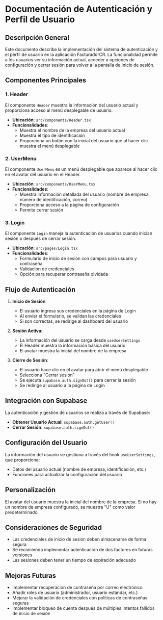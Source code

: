# Documentación de Autenticación y Perfil de Usuario

## Descripción General

Este documento describe la implementación del sistema de autenticación y el perfil de usuario en la aplicación FacturadorCR. La funcionalidad permite a los usuarios ver su información actual, acceder a opciones de configuración y cerrar sesión para volver a la pantalla de inicio de sesión.

## Componentes Principales

### 1. Header

El componente `Header` muestra la información del usuario actual y proporciona acceso al menú desplegable de usuario.

- **Ubicación**: `src/components/Header.tsx`
- **Funcionalidades**:
  - Muestra el nombre de la empresa del usuario actual
  - Muestra el tipo de identificación
  - Proporciona un botón con la inicial del usuario que al hacer clic muestra el menú desplegable

### 2. UserMenu

El componente `UserMenu` es un menú desplegable que aparece al hacer clic en el avatar del usuario en el Header.

- **Ubicación**: `src/components/UserMenu.tsx`
- **Funcionalidades**:
  - Muestra información detallada del usuario (nombre de empresa, número de identificación, correo)
  - Proporciona acceso a la página de configuración
  - Permite cerrar sesión

### 3. Login

El componente `Login` maneja la autenticación de usuarios cuando inician sesión o después de cerrar sesión.

- **Ubicación**: `src/pages/Login.tsx`
- **Funcionalidades**:
  - Formulario de inicio de sesión con campos para usuario y contraseña
  - Validación de credenciales
  - Opción para recuperar contraseña olvidada

## Flujo de Autenticación

1. **Inicio de Sesión**:
   - El usuario ingresa sus credenciales en la página de Login
   - Al enviar el formulario, se validan las credenciales
   - Si son correctas, se redirige al dashboard del usuario

2. **Sesión Activa**:
   - La información del usuario se carga desde `useUserSettings`
   - El Header muestra la información básica del usuario
   - El avatar muestra la inicial del nombre de la empresa

3. **Cierre de Sesión**:
   - El usuario hace clic en el avatar para abrir el menú desplegable
   - Selecciona "Cerrar sesión"
   - Se ejecuta `supabase.auth.signOut()` para cerrar la sesión
   - Se redirige al usuario a la página de Login

## Integración con Supabase

La autenticación y gestión de usuarios se realiza a través de Supabase:

- **Obtener Usuario Actual**: `supabase.auth.getUser()`
- **Cerrar Sesión**: `supabase.auth.signOut()`

## Configuración del Usuario

La información del usuario se gestiona a través del hook `useUserSettings`, que proporciona:

- Datos del usuario actual (nombre de empresa, identificación, etc.)
- Funciones para actualizar la configuración del usuario

## Personalización

El avatar del usuario muestra la inicial del nombre de la empresa. Si no hay un nombre de empresa configurado, se muestra "U" como valor predeterminado.

## Consideraciones de Seguridad

- Las credenciales de inicio de sesión deben almacenarse de forma segura
- Se recomienda implementar autenticación de dos factores en futuras versiones
- Las sesiones deben tener un tiempo de expiración adecuado

## Mejoras Futuras

- Implementar recuperación de contraseña por correo electrónico
- Añadir roles de usuario (administrador, usuario estándar, etc.)
- Mejorar la validación de credenciales con políticas de contraseñas seguras
- Implementar bloqueo de cuenta después de múltiples intentos fallidos de inicio de sesión